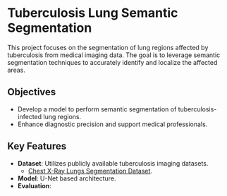 # Tuberculosis Lung Semantic Segmentation

This project focuses on the segmentation of lung regions affected by tuberculosis from medical imaging data. The goal is to leverage semantic segmentation techniques to accurately identify and localize the affected areas.

## Objectives

- Develop a model to perform semantic segmentation of tuberculosis-infected lung regions.
- Enhance diagnostic precision and support medical professionals.

## Key Features

- **Dataset**: Utilizes publicly available tuberculosis imaging datasets.
  - [Chest X-Ray Lungs Segmentation Dataset](https://www.kaggle.com/datasets/iamtapendu/chest-x-ray-lungs-segmentation).
- **Model**: U-Net based architecture.
- **Evaluation**:
